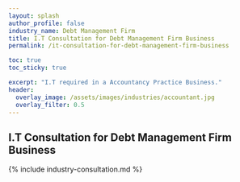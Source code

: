 ```yaml
---
layout: splash 
author_profile: false 
industry_name: Debt Management Firm
title: I.T Consultation for Debt Management Firm Business
permalink: /it-consultation-for-debt-management-firm-business

toc: true
toc_sticky: true

excerpt: "I.T required in a Accountancy Practice Business."
header:
  overlay_image: /assets/images/industries/accountant.jpg
  overlay_filter: 0.5 
---
```


## I.T Consultation for Debt Management Firm Business

{% include industry-consultation.md %}

